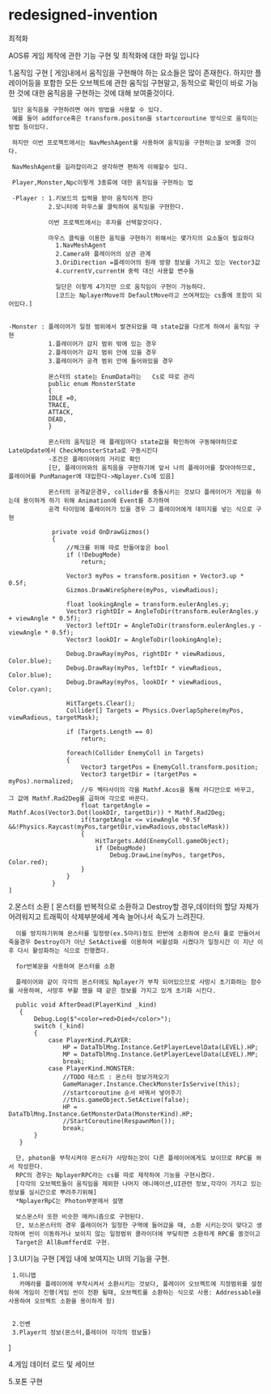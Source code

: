 # redesigned-invention
최적화

AOS류 게임 제작에 관한 기능 구현 및 최적화에 대한 파일 입니다

1.움직임 구현
   [
     게임내에서 움직임을 구현해야 하는 요소들은 많이 존재한다. 하지만 플레이어등을 포함한 모든 오브젝트에 관한 움직임 구현말고, 동적으로 확인이 바로 가능한 것에 대한 움직음을 구현하는 것에 대해 보여줄것이다.
     
     일단 움직음을 구현하려면 여러 방법을 사용할 수 있다.
     예를 들어 addforce혹은 transform.positon을 startcoroutine 방식으로 움직이는 방법 등이있다.
     
     하지만 이번 프로젝트에서는 NavMeshAgent를 사용하여 움직임을 구현하는걸 보여줄 것이다.
     
     NavMeshAgent를 길라잡이라고 생각하면 편하게 이해할수 있다.
     
     Player,Monster,Npc이렇게 3종류에 대한 움직임을 구현하는 법
     
     -Player : 1.키보드의 입력을 받아 움직이게 한다
               2.모니터에 마우스를 클릭하여 움직임을 구현한다.
               
               이번 프로젝트에서는 후자를 선택할것이다.
               
               마우스 클릭을 이용한 움직을 구현하기 위해서는 몇가지의 요소들이 필요하다
                 1.NavMeshAgent
                 2.Camera와 플레이어의 상관 관계
                 3.OriDirection =플레이어의 원래 방향 정보를 가지고 있는 Vector3값
                 4.currentV,currentH 중력 대신 사용할 변수들
                 
                 일단은 이렇게 4가지만 으로 움직임이 구현이 가능하다.
                 [코드는 NplayerMove의 DefaultMove라고 쓰여져있는 cs줄에 포함이 되어있다.]
                
    
    -Monster : 플레이어가 일정 범위에서 발견되었을 때 state값을 다르게 하여서 움직임 구현 
               1.플레이어가 감지 범위 밖에 있는 경우
               2.플레이어가 감지 범위 안에 있을 경우
               3.플레이어가 공격 범위 안에 들어와있을 경우 
               
               몬스터의 state는 EnumData라는   Cs로 따로 관리
               public enum MonsterState
               { 
               IDLE =0,
               TRACE,
               ATTACK,
               DEAD,
               }
               
               몬스터의 움직임은 매 플레임마다 state값을 확인하여 구동해야하므로 LateUpdate에서 CheckMonsterStata로 구동시킨다
               -조건은 플레이어와의 거리로 확인
               [단, 플레이어와의 움직음을 구현하기에 앞서 나의 플레이어를 찾아야하므로, 플레이어를 PunManager에 대입한다->Nplayer.Cs에 있음]
               
               몬스터의 공격같은경우, collider를 충돌시키는 것보다 플레이어가 게임을 하는데 용이하게 하기 위해 Animation에 Event를 추가하여 
               공격 타이밍에 플레이어가 있을 경우 그 플레이어에게 데미지를 넣는 식으로 구현
               
                private void OnDrawGizmos()
                {
                    //체크를 위해 따로 만들어놓은 bool
                    if (!DebugMode)
                        return;

                    Vector3 myPos = transform.position + Vector3.up * 0.5f;
                    Gizmos.DrawWireSphere(myPos, viewRadious);

                    float lookingAngle = transform.eulerAngles.y;
                    Vector3 rightDIr = AngleToDir(transform.eulerAngles.y + viewAngle * 0.5f);
                    Vector3 leftDIr = AngleToDir(transform.eulerAngles.y - viewAngle * 0.5f);
                    Vector3 lookDIr = AngleToDir(lookingAngle);

                    Debug.DrawRay(myPos, rightDIr * viewRadious, Color.blue);
                    Debug.DrawRay(myPos, leftDIr * viewRadious, Color.blue);
                    Debug.DrawRay(myPos, lookDIr * viewRadious, Color.cyan);

                    HitTargets.Clear();
                    Collider[] Targets = Physics.OverlapSphere(myPos, viewRadious, targetMask);

                    if (Targets.Length == 0)
                        return;

                    foreach(Collider EnemyColl in Targets)
                    {
                        Vector3 targetPos = EnemyColl.transform.position;
                        Vector3 targetDir = (targetPos = myPos).normalized;
                        //두 벡터사이의 각을 Mathf.Acos을 통해 라디안으로 바꾸고, 그 값에 Mathf.Rad2Deg를 곱하여 각으로 바꾼다.
                        float targetAngle = Mathf.Acos(Vector3.Dot(lookDIr, targetDir)) * Mathf.Rad2Deg;
                        if(targetAngle <= viewAngle *0.5f &&!Physics.Raycast(myPos,targetDir,viewRadious,obstacleMask))
                        {
                            HitTargets.Add(EnemyColl.gameObject);
                            if (DebugMode)
                                Debug.DrawLine(myPos, targetPos, Color.red);
                        }
                    }
                }             
    ]


2.몬스터 소환
   [ 몬스터를 반복적으로 소환하고 Destroy할 경우,데이터의 할당 자체가 어려워지고 트래픽이 삭제부분에세 계속 늘어나서 속도가 느려진다.
 
      이를 방지하기위해 몬스터를 일정량(ex.5마리)정도 한번에 소환하여 몬스터 풀로 만들어서 죽을경우 Destroy이가 아닌 SetActive를 이용하여 비활성화 시켰다가 일정시간 이 지난 이후 다시 활성화하는 식으로 진행켰다.
      
      for반복문을 사용하여 몬스터를 소환
      
      플레이어와 같이 각각의 몬스터에도 Nplayer가 부착 되어있으므로 사망시 초기화하는 함수를 사용하여, 사망후 부활 했을 때 같은 정보를 가지고 있게 초기화 시킨다.
      
      public void AfterDead(PlayerKind _kind)
       {
           Debug.Log($"<color=red>Died</color>");
           switch (_kind)
           {
               case PlayerKind.PLAYER:
                   HP = DataTblMng.Instance.GetPlayerLevelData(LEVEL).HP;
                   MP = DataTblMng.Instance.GetPlayerLevelData(LEVEL).MP;
                   break;
               case PlayerKind.MONSTER:
                   //TODO 테스트 : 몬스터 정보가져오기
                   GameManager.Instance.CheckMonsterIsServive(this);
                   //startcoroutine 순서 바꿔서 넣어주기
                   //this.gameObject.SetActive(false);
                   HP = DataTblMng.Instance.GetMonsterData(MonsterKind).HP;
                   //StartCoroutine(RespawnMon());
                   break;
           }
       }
      
      단, photon을 부착시켜야 몬스터가 사망하는것이 다른 플레이어에게도 보이므로 RPC를 쏴서 작성한다.
      RPC의 경우는 NplayerRPC라는 cs를 따로 제작하여 기능을 구현시켰다.
      [각각의 오브젝트들이 움직임을 제외한 나머지 애니메이션,UI관련 정보,각각이 가지고 있는 정보를 실시간으로 뿌려주기위해]
      *NplayerRpC는 Photon부분에서 설명
 
      보스몬스터 또한 비슷한 메커니즘으로 구현된다.
      단, 보스몬스터의 경우 플레이어가 일정한 구역에 들어갔을 때, 소환 시키는것이 맞다고 생각하여 씬이 이동하거나 보이지 않는 일정범위 콜라이더에 부딪히면 소환하게 RPC를 쏠것이고
      Target은 AllBumfferd로 구현.
      
   ]
3.UI기능 구현
   [게임 내에 보여지는 UI의 기능을 구현.
   
     1.미니맵
       카메라를 플레이어에 부착시켜서 소환시키는 것보다, 플레이어 오브젝트에 지정범위를 설정하여 게임이 진행(게임 씬이 전환 될때, 오브젝트를 소환하는 식으로 사용: Addressable을 사용하여 오브젝트 소환을 용이하게 함)
       
       
     2.인벤
     3.Player의 정보(몬스터,플레이어 각각의 정보들)
     
   ]
  
4.게임 데이터 로드 및 세이브

5.포톤 구현
